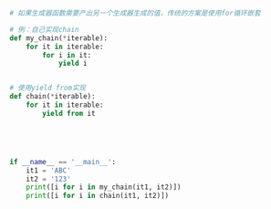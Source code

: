 
<BlogInfo id="823" title="12.yield from" author="白日梦想猿" pv=0 read_times=0 pre_cost_time="0分18秒" category="可迭代对象_迭代器和生成器" tag_list="['可迭代对象_迭代器和生成器']" create_time="2022.04.17 11:58:53" update_time="2022.04.18 09:57:16" />

```python
# 如果生成器函数需要产出另一个生成器生成的值，传统的方案是使用for循环嵌套

# 例：自己实现chain
def my_chain(*iterable):
    for it in iterable:
        for i in it:
            yield i


# 使用yield from实现
def chain(*iterable):
    for it in iterable:
        yield from it





if __name__ == '__main__':
    it1 = 'ABC'
    it2 = '123'
    print([i for i in my_chain(it1, it2)])
    print([i for i in chain(it1, it2)])

```
